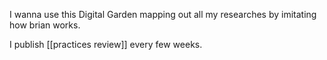 I wanna use this Digital Garden mapping out all my researches by imitating how brian works. 

I publish [[practices review]] every few weeks. 